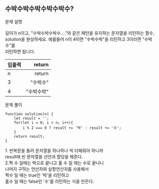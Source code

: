 ## 수박수박수박수박수박수?



<div>문제 설명</div><br>

<div>길이가 n이고, "수박수박수박수...."와 같은 패턴을 유지하는 문자열을 리턴하는 함수, <br>solution을 완성하세요. 예를들어 n이 4이면 "수박수박"을 리턴하고 3이라면 "수박수"를 <br>리턴하면 됩니다.</div>


|입출력|return|
|:---|---:
n	| return
3	| "수박수"
4	| "수박수박"

<div>문제 풀이</div>

```
function solution(n) {
    let result = '';
    for(let i = 0; i < n; i++){
        i % 2 === 0 ? result += '박' : result += '수';
    }
    return result;
}
```
<div>
1. 반복문을 돌려 문자열을 하나하나 씩 더해줘야 하니까<br>
result에 빈 문자열을 선언과 할당을 해준다.<br>
2.짝 수 일때는 박으로 끝나고 홀 수 일 때는 수로 끝나니<br>
나머지 구하는 연산자와 삼항연산자를 사용해서<br>
짝수 일 때는 true인 '박'을 리턴하고<br>
홀수 일 때는 false인 '수'를 리턴하는 식을 만든다.<br>
</div>